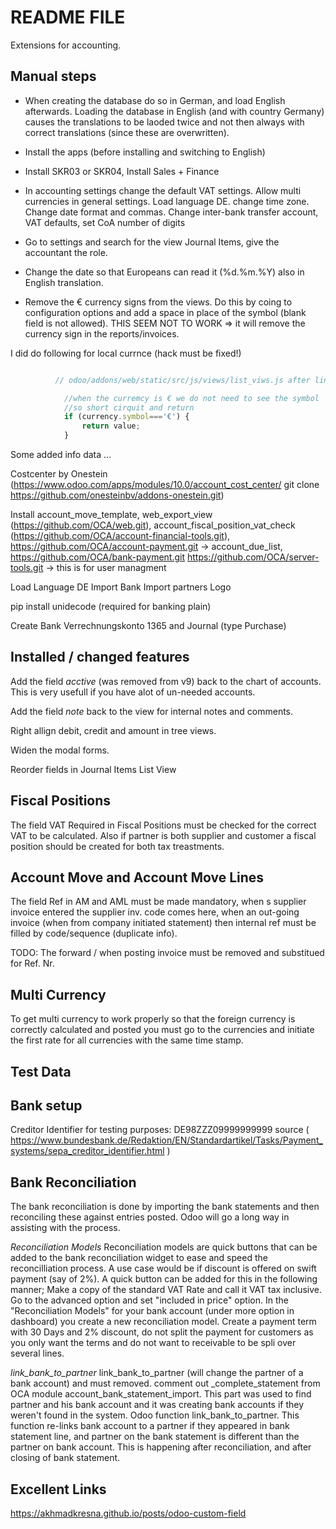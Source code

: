 README FILE
===========

Extensions for accounting.

Manual steps
------------

- When creating the database do so in German, and load English afterwards. Loading the database in English (and with country Germany) 
  causes the translations to be laoded twice and not then always with correct translations (since these are overwritten).
- Install the apps (before installing and switching to English)

- Install SKR03 or SKR04, Install Sales + Finance
- In accounting settings change the default VAT settings. Allow multi currencies in general settings. Load language DE. 
  change time zone. Change date format and commas. Change inter-bank transfer account, VAT defaults, set CoA number of digits
- Go to settings and search for the view Journal Items, give the accountant the role.
- Change the date so that Europeans can read it (%d.%m.%Y) also in English translation.
- Remove the € currency signs from the views. Do this by coing to configuration options
  and add a space in place of the symbol (blank field is not allowed). THIS SEEM NOT TO
  WORK => it will remove the currency sign in the reports/invoices.

I did do following for local currnce (hack must be fixed!)

```javascript

          // odoo/addons/web/static/src/js/views/list_viws.js after line 1990 ColumnMonetary

            //when the curremcy is € we do not need to see the symbol
            //so short cirquit and return
            if (currency.symbol==='€') {
                return value;
            }
```

Some added info data ...

Costcenter by Onestein (https://www.odoo.com/apps/modules/10.0/account_cost_center/
                        git clone https://github.com/onesteinbv/addons-onestein.git)

Install account_move_template, web_export_view (https://github.com/OCA/web.git),
account_fiscal_position_vat_check (https://github.com/OCA/account-financial-tools.git),
https://github.com/OCA/account-payment.git -> account_due_list,
https://github.com/OCA/bank-payment.git
https://github.com/OCA/server-tools.git -> this is for user managment
        
Load Language DE
Import Bank
Import partners
Logo

pip install unidecode (required for banking plain)

Create Bank Verrechnungskonto 1365 and Journal (type Purchase)


Installed / changed features
----------------------------

Add the field *acctive* (was removed from v9) back to the chart of accounts. This is 
very usefull if you have alot of un-needed accounts.

Add the field *note* back to the view for internal notes and comments.

Right allign debit, credit and amount in tree views.

Widen the modal forms.

Reorder fields in Journal Items List View



Fiscal Positions
----------------

The field VAT Required in Fiscal Positions must be checked for the correct VAT to be calculated. Also if partner
is both supplier and customer a fiscal position should be created for both tax treastments.




Account Move and Account Move Lines
-----------------------------------

The field Ref in AM and AML must be made mandatory, when s supplier invoice entered the supplier inv. code comes here,
when an out-going invoice (when from company initiated statement) then internal ref must be filled by code/sequence (duplicate info).

TODO: The forward / when posting invoice must be removed and substitued for Ref. Nr.


Multi Currency
--------------

To get multi currency to work properly so that the foreign currency is correctly calculated and posted you must go 
to the currencies and initiate the first rate for all currencies with the same time stamp.


Test Data
---------



Bank setup
----------

Creditor Identifier for testing purposes: DE98ZZZ09999999999
source ( https://www.bundesbank.de/Redaktion/EN/Standardartikel/Tasks/Payment_systems/sepa_creditor_identifier.html )


Bank Reconciliation
-------------------

The bank reconciliation is done by importing the bank statements and then reconciling these against entries posted. Odoo will 
go a long way in assisting with the process. 

*Reconciliation Models*
Reconciliation models are quick buttons that can be added to the bank reconciliation widget to ease and speed the reconcilliation process. A use case
would be if discount is offered on swift payment (say of 2%). A quick button can be added for this in the following manner; Make a copy of the standard VAT Rate
and call it VAT tax inclusive. Go to the advanced option and set "included in price" option. In the "Reconciliation Models" for your bank account (under more option in dashboard)
you create a new reconciliation model. Create a payment term with 30 Days and 2% discount, do not split the payment for customers as you only want the terms and do not want to receivable to be spli over several lines. 

*link_bank_to_partner*
link_bank_to_partner (will change the partner of a bank account) and must removed. comment out _complete_statement from OCA module account_bank_statement_import. This part was used to find partner and his bank account and it was creating bank accounts if they weren't found in the system. Odoo function link_bank_to_partner. This function re-links bank account to a partner if they appeared in bank statement line, and partner on the bank statement is different than the partner on bank account. This is happening after reconciliation, and after closing of bank statement.



Excellent Links
---------------

https://akhmadkresna.github.io/posts/odoo-custom-field
